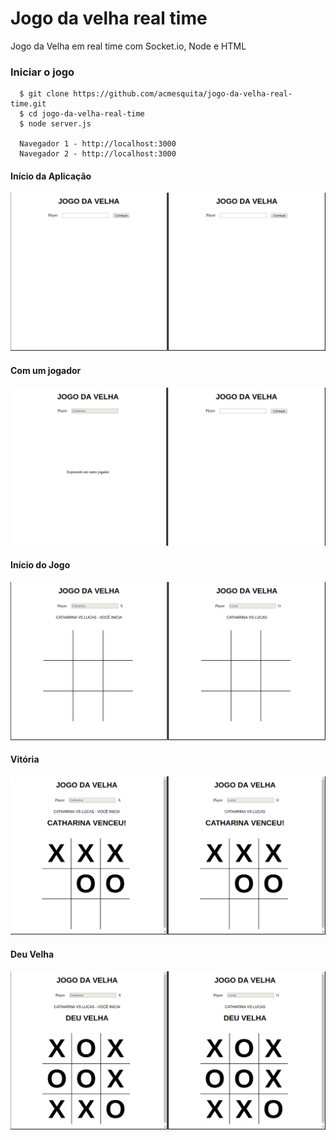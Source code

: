 # Jogo da velha real time
Jogo da Velha em real time com Socket.io, Node e HTML

### Iniciar o jogo

```
  $ git clone https://github.com/acmesquita/jogo-da-velha-real-time.git
  $ cd jogo-da-velha-real-time
  $ node server.js
  
  Navegador 1 - http://localhost:3000
  Navegador 2 - http://localhost:3000
```

#### Início da Aplicação

![screenshort-01](https://github.com/acmesquita/jogo-da-velha-real-time/blob/master/screenshot/1.png?raw=true "Início da Aplicação")

#### Com um jogador

![screenshort-02](https://github.com/acmesquita/jogo-da-velha-real-time/blob/master/screenshot/2.png?raw=true "Com um jogador")

#### Início do Jogo

![screenshort-03](https://github.com/acmesquita/jogo-da-velha-real-time/blob/master/screenshot/3.png?raw=true "Início do Jogo")

#### Vitória

![screenshort-04](https://github.com/acmesquita/jogo-da-velha-real-time/blob/master/screenshot/4.png?raw=true"Vitória")

#### Deu Velha

![screenshort-05](https://github.com/acmesquita/jogo-da-velha-real-time/blob/master/screenshot/5.png?raw=true "Deu Velha")
